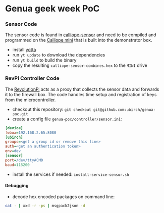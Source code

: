 # Genua geek week PoC

### Sensor Code

The sensor code is found in [calliope-sensor](calliope-sensor) and need to be
compiled and programmed on the [Calliope mini](https://calliope.cc) that is built into
the demonstrator box.

- install [yotta](http://docs.yottabuild.org/)
- run `yt update` to download the dependencies
- run `yt build` to build the binary
- copy the resulting `calliope-sensor-combines.hex` to the `MINI` drive

### RevPi Controller Code

The [RevolutionPi](https://revolution.kunbus.de/) acts as a proxy that collects the sensor
data and forwards it to the firewall box. The code handles time setup and
registration of keys from the microcontroller.

- checkout this repository: `git checkout git@github.com:ubirch/genua-poc.git`
- create a config file `genua-poc/controller/sensor.ini`:

```ini
[device]
fwbox=192.168.2.65:8080
[ubirch]
groups=<get a group id or remove this line>
auth=<get an authentication token>
env=dev
[sensor]
port=/dev/ttyACM0
baud=115200
``` 

- install the services if needed: `install-service-sensor.sh`
 

#### Debugging

- decode hex encoded packages on command line:
```bash
cat - | xxd -r -ps | msgpack2json -d
```